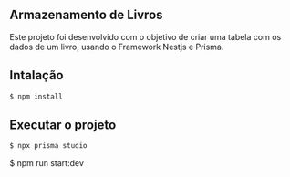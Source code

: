 ## Armazenamento de Livros 

Este projeto foi desenvolvido com o objetivo de criar uma tabela com os dados de um livro, usando o Framework Nestjs e Prisma.

## Intalação 

```bash
$ npm install
```

## Executar o projeto
```bash
$ npx prisma studio 
``` 
$ npm run start:dev

